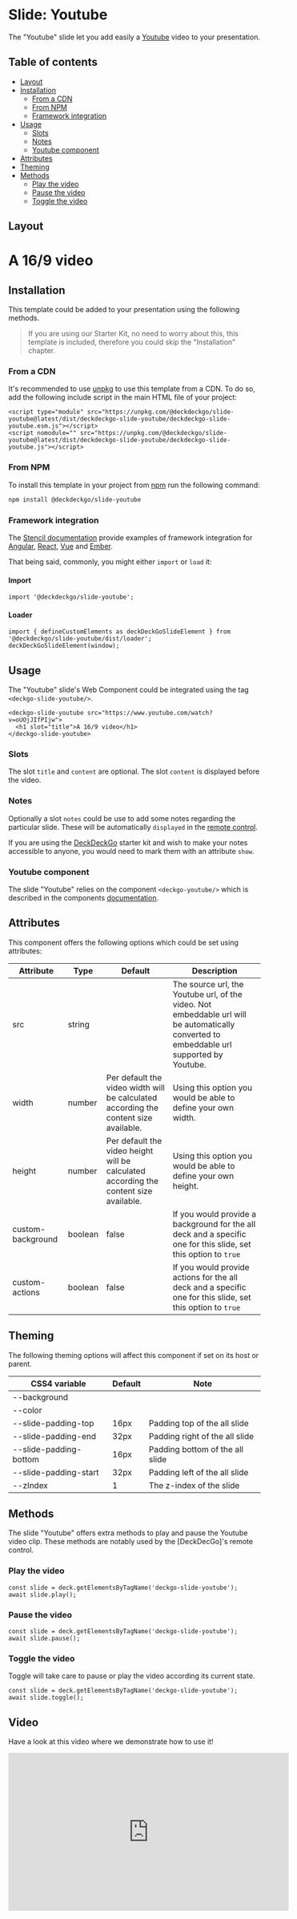 # Slide: Youtube

The "Youtube" slide let you add easily a [Youtube](https://youtube.com) video to your presentation.

## Table of contents

- [Layout](#app-slide-youtube-layout)
- [Installation](#app-slide-youtube-installation)
  - [From a CDN](#app-slide-youtube-from-a-cdn)
  - [From NPM](#app-slide-youtube-from-npm)
  - [Framework integration](#app-slide-youtube-framework-integration)
- [Usage](#app-slide-youtube-usage)
  - [Slots](#app-slide-youtube-slots)
  - [Notes](#app-slide-youtube-notes)
  - [Youtube component](#app-slide-youtube-youtube-component)
- [Attributes](#app-slide-youtube-attributes)
- [Theming](#app-slide-youtube-theming)
- [Methods](#app-slide-youtube-methods)
  - [Play the video](#app-slide-youtube-play-the-video)
  - [Pause the video](#app-slide-youtube-pause-the-video)
  - [Toggle the video](#app-slide-youtube-toggle-the-video)

## Layout

<div class="container ion-margin">
  <deckgo-deck embedded={true}>
    <deckgo-slide-youtube src="https://www.youtube.com/watch?v=oUOjJIfPIjw">
      <h1 slot="title">A 16/9 video</h1>
    </deckgo-slide-youtube>
  </deckgo-deck>
</div>

## Installation

This template could be added to your presentation using the following methods.

> If you are using our Starter Kit, no need to worry about this, this template is included, therefore you could skip the "Installation" chapter.
 
### From a CDN

It's recommended to use [unpkg](https://unpkg.com/) to use this template from a CDN. To do so, add the following include script in the main HTML file of your project:

```
<script type="module" src="https://unpkg.com/@deckdeckgo/slide-youtube@latest/dist/deckdeckgo-slide-youtube/deckdeckgo-slide-youtube.esm.js"></script>
<script nomodule="" src="https://unpkg.com/@deckdeckgo/slide-youtube@latest/dist/deckdeckgo-slide-youtube/deckdeckgo-slide-youtube.js"></script>
```

### From NPM

To install this template in your project from [npm](https://www.npmjs.com/package/@deckdeckgo/core) run the following command:

```bash
npm install @deckdeckgo/slide-youtube
```

### Framework integration

The [Stencil documentation](https://stenciljs.com/docs/overview) provide examples of framework integration for [Angular](https://stenciljs.com/docs/angular), [React](https://stenciljs.com/docs/react), [Vue](https://stenciljs.com/docs/vue) and [Ember](https://stenciljs.com/docs/ember).

That being said, commonly, you might either `import` or `load` it:

#### Import

```
import '@deckdeckgo/slide-youtube';
```

#### Loader

```
import { defineCustomElements as deckDeckGoSlideElement } from '@deckdeckgo/slide-youtube/dist/loader';
deckDeckGoSlideElement(window);
```

## Usage

The "Youtube" slide's Web Component could be integrated using the tag `<deckgo-slide-youtube/>`.

```
<deckgo-slide-youtube src="https://www.youtube.com/watch?v=oUOjJIfPIjw">
  <h1 slot="title">A 16/9 video</h1>
</deckgo-slide-youtube>
```

### Slots

The slot `title` and `content` are optional. The slot `content` is displayed before the video.

### Notes

Optionally a slot `notes` could be use to add some notes regarding the particular slide. These will be automatically `displayed` in the [remote control](https://deckdeckgo.app).

If you are using the [DeckDeckGo] starter kit and wish to make your notes accessible to anyone, you would need to mark them with an attribute `show`.

### Youtube component

The slide "Youtube" relies on the component `<deckgo-youtube/>` which is described in the components [documentation](https://github.com/deckgo/deckdeckgo/blob/master/doc/components/components.md).

## Attributes

This component offers the following options which could be set using attributes:

| Attribute                      | Type   | Default   | Description   |
| -------------------------- |-----------------|-----------------|-----------------|
| src | string |  | The source url, the Youtube url, of the video. Not embeddable url will be automatically converted to embeddable url supported by Youtube. |
| width | number | Per default the video width will be calculated according the content size available. | Using this option you would be able to define your own width. |
| height | number | Per default the video height will be calculated according the content size available. | Using this option you would be able to define your own height. |
| custom-background | boolean | false | If you would provide a background for the all deck and a specific one for this slide, set this option to `true` |
| custom-actions | boolean | false | If you would provide actions for the all deck and a specific one for this slide, set this option to `true` |

## Theming

The following theming options will affect this component if set on its host or parent.

| CSS4 variable                      | Default | Note |
| -------------------------- |-----------------|-----------------|
| --background |  |  |
| --color |  |  |
| --slide-padding-top | 16px | Padding top of the all slide |
| --slide-padding-end | 32px | Padding right of the all slide |
| --slide-padding-bottom | 16px | Padding bottom of the all slide |
| --slide-padding-start | 32px | Padding left of the all slide |
| --zIndex | 1 | The z-index of the slide |

## Methods

The slide "Youtube" offers extra methods to play and pause the Youtube video clip. These methods are notably used by the [DeckDecGo]'s remote control.

### Play the video

```
const slide = deck.getElementsByTagName('deckgo-slide-youtube');
await slide.play();
```

### Pause the video

```
const slide = deck.getElementsByTagName('deckgo-slide-youtube');
await slide.pause();
```

### Toggle the video

Toggle will take care to pause or play the video according its current state.

```
const slide = deck.getElementsByTagName('deckgo-slide-youtube');
await slide.toggle();
```

## Video

Have a look at this video where we demonstrate how to use it!

<iframe width="560" height="315" src="https://www.youtube.com/watch?v=4fOFE_Tlxls" frameborder="0" allow="accelerometer; autoplay; encrypted-media; gyroscope; picture-in-picture" allowfullscreen></iframe>

[DeckDeckGo]: https://deckdeckgo.com